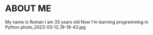# ABOUT ME

My name is Roman
I am 33 years old
Now I'm learning programming in Python
 photo_2023-03-12_19-18-43.jpg